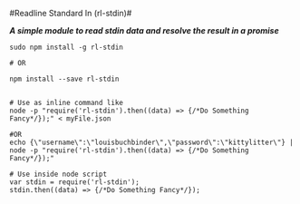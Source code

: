 #Readline Standard In (rl-stdin)#

***A simple module to read stdin data and resolve the result in a promise***

```
sudo npm install -g rl-stdin

# OR

npm install --save rl-stdin


# Use as inline command like
node -p "require('rl-stdin').then((data) => {/*Do Something Fancy*/});" < myFile.json

#OR
echo {\"username\":\"louisbuchbinder\",\"password\":\"kittylitter\"} | node -p "require('rl-stdin').then((data) => {/*Do Something Fancy*/});"

# Use inside node script
var stdin = require('rl-stdin');
stdin.then((data) => {/*Do Something Fancy*/});

```